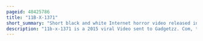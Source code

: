 ```yaml
---
pageid: 48425786
title: "11B-X-1371"
short_summary: "Short black and white Internet horror video released in 2015"
description: "11b-x-1371 is a 2015 viral Video sent to Gadgetzz. Com, the swedish Tech Blog that publicized it. The black-and-white Segment is two Minutes in Length and its Title came from the Plaintext of a Base64 String on the Dvd. It depicts a Person wearing what appears to be a plague Doctor Costume Walking and standing around in a dilapidated abandoned Building with a Forest Visible through former Window Openings in the Wall behind it. Accompanied by a Soundtrack of Loud, discordant Buzzing Noise, the masked Figure holds up a Hand with an irregularly Blinking Light. The Film did not have any Credits or Claims to authorship."
---
```

